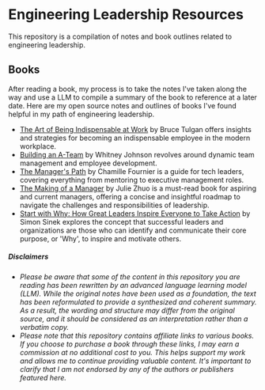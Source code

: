 
# Engineering Leadership Resources
This repository is a compilation of notes and book outlines related to engineering leadership.

## Books

After reading a book, my process is to take the notes I've taken along the way and use a LLM to compile a summary of the book to reference at a later date. Here are my open source notes and outlines of books I've found helpful in my path of engineering leadership.

* [The Art of Being Indispensable at Work](./books/the-art-of-being-indispensable-at-work.md) by Bruce Tulgan offers insights and strategies for becoming an indispensable employee in the modern workplace. 
* [Building an A-Team](./books/building-an-a-team.md) by Whitney Johnson revolves around dynamic team management and employee development.
* [The Manager's Path](./books/the-managers-path.md) by Chamille Fournier is a guide for tech leaders, covering everything from mentoring to executive management roles.
* [The Making of a Manager](./books/the-making-of-a-manager.md) by Julie Zhuo is a must-read book for aspiring and current managers, offering a concise and insightful roadmap to navigate the challenges and responsibilities of leadership.
* [Start with Why: How Great Leaders Inspire Everyone to Take Action](./books/start-with-why.md) by Simon Sinek explores the concept that successful leaders and organizations are those who can identify and communicate their core purpose, or 'Why', to inspire and motivate others.


##### Disclaimers
* _Please be aware that some of the content in this repository you are reading has been rewritten by an advanced language learning model (LLM). While the original notes have been used as a foundation, the text has been reformulated to provide a synthesized and coherent summary. As a result, the wording and structure may differ from the original source, and it should be considered as an interpretation rather than a verbatim copy._
* _Please note that this repository contains affiliate links to various books. If you choose to purchase a book through these links, I may earn a commission at no additional cost to you. This helps support my work and allows me to continue providing valuable content. It's important to clarify that I am not endorsed by any of the authors or publishers featured here._
